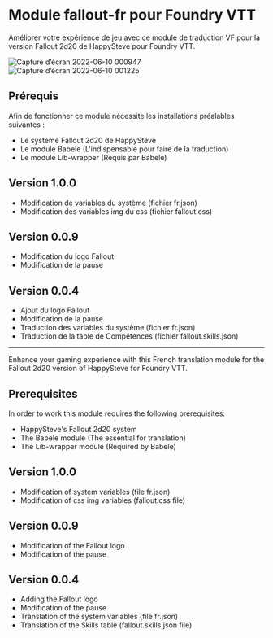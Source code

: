 # Module fallout-fr pour Foundry VTT
Améliorer votre expérience de jeu avec ce module de traduction VF pour la version Fallout 2d20 de HappySteve pour Foundry VTT.

![Capture d’écran 2022-06-10 000947](https://user-images.githubusercontent.com/100078854/172955035-e0f514a8-8cac-408b-8566-42edc8907848.jpg)
![Capture d’écran 2022-06-10 001225](https://user-images.githubusercontent.com/100078854/172955040-3fb773c5-a744-4878-90aa-ca356fddebdd.jpg)

## Prérequis

Afin de fonctionner ce module nécessite les installations préalables suivantes :
 * Le système Fallout 2d20 de HappySteve
 * Le module Babele (L'indispensable pour faire de la traduction)
 * Le module Lib-wrapper (Requis par Babele)

## Version 1.0.0

 * Modification de variables du système (fichier fr.json)
 * Modification des variables img du css (fichier fallout.css)

## Version 0.0.9

 * Modification du logo Fallout
 * Modification de la pause
 
## Version 0.0.4

 * Ajout du logo Fallout
 * Modification de la pause
 * Traduction des variables du système (fichier fr.json)
 * Traduction de la table de Compétences (fichier fallout.skills.json) 
 
---------------------------------------------------------------------

Enhance your gaming experience with this French translation module for the Fallout 2d20 version of HappySteve for Foundry VTT.

## Prerequisites

In order to work this module requires the following prerequisites:
 * HappySteve's Fallout 2d20 system
 * The Babele module (The essential for translation)
 * The Lib-wrapper module (Required by Babele)

## Version 1.0.0

 * Modification of system variables (file fr.json)
 * Modification of css img variables (fallout.css file)

## Version 0.0.9

 * Modification of the Fallout logo
 * Modification of the pause

## Version 0.0.4

 * Adding the Fallout logo
 * Modification of the pause
 * Translation of the system variables (file fr.json)
 * Translation of the Skills table (fallout.skills.json file) 
